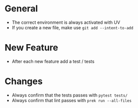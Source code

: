 # General

- The correct environment is always activated with UV
- If you create a new file, make use `git add --intent-to-add`

# New Feature

- After each new feature add a test / tests

# Changes

- Always confirm that the tests passes with `pytest tests/`
- Always confirm that lint passes with `prek run --all-files`
